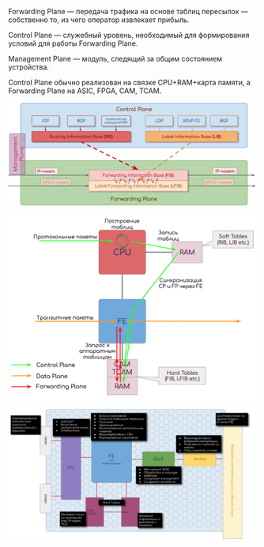 Forwarding Plane — передача трафика на основе таблиц пересылок — собственно то, из чего оператор извлекает прибыль.

Control Plane — служебный уровень, необходимый для формирования условий для работы Forwarding Plane.

Management Plane — модуль, следящий за общим состоянием устройства.


Control Plane обычно реализован на связке CPU+RAM+карта памяти, а Forwarding Plane на ASIC, FPGA, CAM, TCAM.


![alt text](planes.png)


![alt text](planes-2.png)


![alt text](planes-3.png)